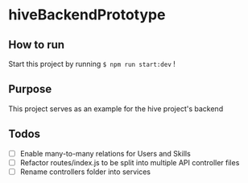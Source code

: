 # hiveBackendPrototype

## How to run
Start this project by running `$ npm run start:dev` !

## Purpose
This project serves as an example for the hive project's backend

## Todos
- [ ] Enable many-to-many relations for Users and Skills
- [ ] Refactor routes/index.js to be split into multiple API controller files
- [ ] Rename controllers folder into services
